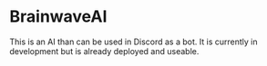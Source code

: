 # BrainwaveAI
This is an AI than can be used in Discord as a bot. It is currently in development but is already deployed and useable.
